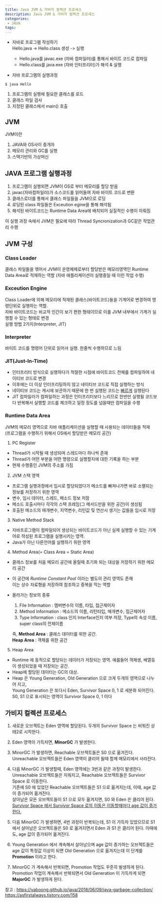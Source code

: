 ```yaml
---
title: Java JVM & 가비지 컬렉션 프로세스
description: Java JVM & 가비지 컬렉션 프로세스 
categories:
 - JAVA
tags:
---
```

* 자바로 프로그램 작성하기  
Hello.java -> Hello.class 생성 -> 실행  
   * Hello.java를 javac.exe (자바 컴파일러)를 통해서 바이트 코드로 컴파일  
   * Hello.class를 java.exe (자바 인터프리터)가 해석 & 실행  

* 자바 프로그램의 실행과정  
```
$ java Hello
```  
  1) 프로그램의 실행에 필요한 클래스를 로드  
  2) 클래스 파일 검사  
  3) 지정된 클래스에서 main() 호출  

## JVM  
JVM이란  
1. JAVA와 OS사이 중개자  
2. 메모리 관리와 GC를 실행  
3. 스택기반의 가상머신  

## JAVA 프로그램 실행과정  
1. 프로그램이 실행되면 JVM이 OS로 부터 메모리를 할당 받음  
2. javac(자바컴파일러)가 소스코드를 읽어들여 자바 바이트 코드로 변환
3. 클래스로더를 통해서 클래스 파일들을 JVM으로 로딩  
4. 로딩된 class 파일들은 Exceution egine을 통해 해석됨   
5. 해석된 바이트코드는 Runtime Data Area에 배치되어 실질적인 수행이 이뤄짐  

이 실행 과정 속에서 JVM은 필요에 따라 Thread Syncronization과 GC같은 작업관리 수행  


## JVM 구성
### Class Loader  
클래스 파일들을 엮어서 JVM이 운영체제로부터 할당받은 메모리영역인 Runtime Data Area로 적재하는 역할 (자바 애플리케이션이 실행중일 때 이런 작업 수행)  

### Exceution Engine  
Class Loader에 의해 메모리에 적재된 클래스(바이트코드)들을 기계어로 변경하여 명령단위로 실행하는 역할.  
자바 바이트코드는 비교적 인간이 보기 편한 형태이므로 이를 JVM 내부에서 기계가 실행할 수 있는 형태로 변경  
실행 방법 2가지(Interpreter, JIT)

### Interpreter  
바이트 코드를 명령어 단위로 읽어서 실행. 한줄씩 수행하므로 느림  

### JIT(Just-In-Time)  
* 인터프리터 방식으로 실행하다가 적절한 시점에 바이트코드 전체를 컴파일하여 네이티브 코드로 변경  
* 이후에는 더 이상 인터프리팅하지 않고 네이티브 코드로 직접 실행하는 방식  
* 네이티브 코드는 캐시에 보관하기 때문에 한 번 실행된 코드는 <U>빠르게</U> 실행된다   
* JIT 컴파일러가 컴파일하는 과정은 인터프리터보다 느리므로 한번만 실행될 코드보다 반복해서 실행할 코드를 체크하고 일정 정도를 넘을때만 컴파일을 수행  

### Runtime Data Area  
JVM의 메모리 영역으로 자바 애플리케이션을 실행할 때 사용되는 데이터들을 적재  
(프로그램을 수행하기 위해서 OS에서 할당받은 메모리 공간)  

1) PC Register  
* Thread가 시작될 때 생성되며 스레드마다 하나씩 존재  
* Thread가 어떤 부분을 어떤 명령으로 실행할지에 대한 기록을 하는 부분  
* 현재 수행중인 JVM의 주소를 가짐   

2) JVM 스택 영역  
* 프로그램 실행과정에서 임시로 할당되었다가 메소드를 빠져나가면 바로 소멸되는 정보를 저장하기 위한 영역  
* 변수, 임시 데이터, 스레드, 메소드 정보 저장  
* 메소드 호출시마다 각각의 스택 프레임(그 메서드만을 위한 공간)이 생성됨  
* 호출된 메소드의 매개변수, 지역변수, 리턴값 및 연산시 생기는 값들을 임시로 저장  

3) Native Method Stack  
* 자바프로그램이 컴파일되어 생성되는 바이트코드가 아닌 실제 실행할 수 있는 기계어로 작성된 프로그램을 실행시키는 영역.  
* Java가 아닌 다른언어를 실행하기 위한 영역  

4) Method Area(= Class Area = Static Area)  
* 클래스 정보를 처음 메모리 공간에 올릴때 초기화 되는 대상을 저장하기 위한 메모리 공간  
* 이 공간에 *Runtime Constant Pool* 이라는 별도의 관리 영역도 존재  
이는 상수 자료형을 저장하여 참조하고 중복을 막는 역할   
* 올라가는 정보의 종류  
  1) File Information : 멤버변수의 이름, 타입, 접근제어자  
  2) Method Information : 메소드의 이름, 리턴타입, 매개변수, 접근제어자  
  3) Type Information : class 인지 Interface인지 여부 저장, Type의 속성 이름, super class의 전체이름  

  즉, **Method Area** : 클래스 데이터를 위한 공간.  
  **Heap Area** : 객체를 위한 공간   

5) Heap Area  
* Runtime 에 동적으로 할당되는 데이터가 저장되는 영역. 예를들어 객체생, 배열등이 생성되었을 때 저장되는 공간.  
* Heap에 할당된 데이터는 GC의 대상.  
* Heap 은 Young Generation, Old Generation 으로 크게 두개의 영역으로 나누어 지고,   
Young Generation 은 또다시 Eden, Survivor Space 0, 1 로 세분화 되어진다.  
S0, S1 으로 표시되는 영역이 Survivor Space 0, 1 이다  

## 가비지 컬렉션 프로세스  
1. 새로운 오브젝트는 Eden 영역에 할당된다. 두개의 Survivor Space 는 비워진 상태2로 시작한다.

2. Eden 영역이 가득차면, **MinorGC** 가 발생한다.

3. MinorGC 가 발생하면, Reachable 오브젝트들은 S0 으로 옮겨진다. Unreachable 오브젝트들은 Eden 영역이 클리어 될때 함께 메모리에서 사라진다.  

4. 다음 MinorGC 가 발생할때, Eden 영역에는 3번과 같은 과정이 발생한다. Unreachable 오브젝트들은 지워지고, Reachable 오브젝트들은 Survivor Space 로 이동한다.  
 기존에 S0 에 있었던 Reachable 오브젝트들은 S1 으로 옮겨지는데, 이때, age 값이 증가되어 옮겨진다.  
  살아남은 모든 오브젝트들이 S1 으로 모두 옮겨지면, S0 와 Eden 은 클리어 된다. <U>Survivor Space 에서 Survivor Space 로의 이동은 이동할때마다 age 값이 증가한다.</U>  

5. 다음 MinorGC 가 발생하면, 4번 과정이 반복되는데, S1 이 가득차 있었으므로 S1 에서 살아남은 오브젝트들은 S0 로 옮겨지면서 Eden 과 S1 은 클리어 된다. 이때에도, age 값이 증가되어 옮겨진다.   

6. Young Generation 에서 계속해서 살아남으며 age 값이 증가하는 오브젝트들은 age 값이 특정값 이상이 되면 Old Generation 으로 옮겨지는데 이 단계를 **Promotion** 이라고 한다.  

7. MinorGC 가 계속해서 반복되면, Promotion 작업도 꾸준히 발생하게 된다.
Promotion 작업이 계속해서 반복되면서 Old Generation 이 가득차게 되면 **MajorGC** 가 발생하게 된다.


참고 : https://yaboong.github.io/java/2018/06/09/java-garbage-collection/  
https://asfirstalways.tistory.com/158
